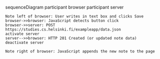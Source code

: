 sequenceDiagram
    participant browser
    participant server

    Note left of browser: User writes in text box and clicks Save
    browser->>browser: JavaScript detects button click
    browser->>server: POST https://studies.cs.helsinki.fi/exampleapp/data.json 
    activate server
    server-->>browser: HTTP 201 Created (or updated note data)
    deactivate server

    Note right of browser: JavaScript appends the new note to the page